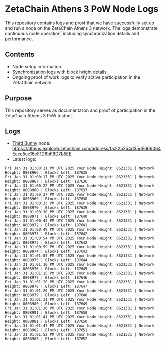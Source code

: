 # ZetaChain Athens 3 PoW Node Logs
This repository contains logs and proof that we have successfully set up and run a node on the ZetaChain Athens 3 network. The logs demonstrate continuous node operation, including synchronization details and performance.

## Contents
- Node setup information
- Synchronization logs with block height details
- Ongoing proof of work logs to verify active participation in the ZetaChain network

## Purpose
This repository serves as documentation and proof of participation in the ZetaChain Athens 3 PoW testnet.

## Logs

- [Third Bunny](https://thirdbunny.xyz/) node: https://athens.explorer.zetachain.com/address/0x225254d35dE666064Eccc5ce16eF1D8bF8D7b5EE
- Latest logs:
```
Fri Jan 31 01:00:11 PM UTC 2025 Your Node Height: 8621331 | Network Height: 8808966 | Blocks Left: 187635
Fri Jan 31 01:00:17 PM UTC 2025 Your Node Height: 8621331 | Network Height: 8808967 | Blocks Left: 187636
Fri Jan 31 01:00:22 PM UTC 2025 Your Node Height: 8621331 | Network Height: 8808968 | Blocks Left: 187637
Fri Jan 31 01:00:27 PM UTC 2025 Your Node Height: 8621331 | Network Height: 8808969 | Blocks Left: 187638
Fri Jan 31 01:00:33 PM UTC 2025 Your Node Height: 8621331 | Network Height: 8808970 | Blocks Left: 187639
Fri Jan 31 01:00:38 PM UTC 2025 Your Node Height: 8621331 | Network Height: 8808971 | Blocks Left: 187640
Fri Jan 31 01:00:43 PM UTC 2025 Your Node Height: 8621331 | Network Height: 8808972 | Blocks Left: 187641
Fri Jan 31 01:00:49 PM UTC 2025 Your Node Height: 8621331 | Network Height: 8808973 | Blocks Left: 187642
Fri Jan 31 01:00:54 PM UTC 2025 Your Node Height: 8621331 | Network Height: 8808973 | Blocks Left: 187642
Fri Jan 31 01:00:59 PM UTC 2025 Your Node Height: 8621331 | Network Height: 8808974 | Blocks Left: 187643
Fri Jan 31 01:01:05 PM UTC 2025 Your Node Height: 8621331 | Network Height: 8808975 | Blocks Left: 187644
Fri Jan 31 01:01:10 PM UTC 2025 Your Node Height: 8621331 | Network Height: 8808976 | Blocks Left: 187645
Fri Jan 31 01:01:15 PM UTC 2025 Your Node Height: 8621331 | Network Height: 8808977 | Blocks Left: 187646
Fri Jan 31 01:01:20 PM UTC 2025 Your Node Height: 8621331 | Network Height: 8808978 | Blocks Left: 187647
Fri Jan 31 01:01:26 PM UTC 2025 Your Node Height: 8621331 | Network Height: 8808979 | Blocks Left: 187648
Fri Jan 31 01:01:31 PM UTC 2025 Your Node Height: 8621331 | Network Height: 8808980 | Blocks Left: 187649
Fri Jan 31 01:01:36 PM UTC 2025 Your Node Height: 8621331 | Network Height: 8808981 | Blocks Left: 187650
Fri Jan 31 01:01:41 PM UTC 2025 Your Node Height: 8621331 | Network Height: 8808981 | Blocks Left: 187650
Fri Jan 31 01:01:47 PM UTC 2025 Your Node Height: 8621331 | Network Height: 8808982 | Blocks Left: 187651
Fri Jan 31 01:01:52 PM UTC 2025 Your Node Height: 8621331 | Network Height: 8808983 | Blocks Left: 187652
```
